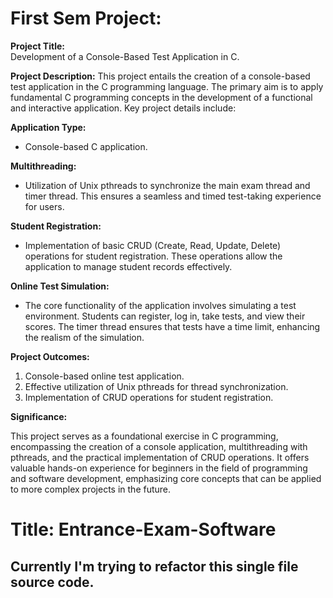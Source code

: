 # First Sem Project:

**Project Title:**  
Development of a Console-Based Test Application in C.


**Project Description:**
This project entails the creation of a console-based test application in the C programming language. The primary aim is to apply fundamental C programming concepts in the development of a functional and interactive application. Key project details include:

**Application Type:**  
- Console-based C application.

**Multithreading:**  
- Utilization of Unix pthreads to synchronize the main exam thread and timer thread. This ensures a seamless and timed test-taking experience for users.

**Student Registration:**  
- Implementation of basic CRUD (Create, Read, Update, Delete) operations for student registration. These operations allow the application to manage student records effectively.

**Online Test Simulation:**  
- The core functionality of the application involves simulating a test environment. Students can register, log in, take tests, and view their scores. The timer thread ensures that tests have a time limit, enhancing the realism of the simulation.


**Project Outcomes:**

1. Console-based online test application.
2. Effective utilization of Unix pthreads for thread synchronization.
3. Implementation of CRUD operations for student registration.


**Significance:**

This project serves as a foundational exercise in C programming, encompassing the creation of a console application, multithreading with pthreads, and the practical implementation of CRUD operations. It offers valuable hands-on experience for beginners in the field of programming and software development, emphasizing core concepts that can be applied to more complex projects in the future.

# Title: Entrance-Exam-Software

## Currently I'm trying to refactor this single file source code.

